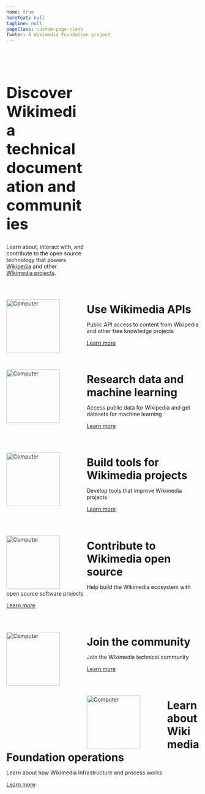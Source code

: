 ```yaml
---
home: true
heroText: null
tagline: null
pageClass: custom-page-class
footer: A Wikimedia Foundation project
---
```


<br>
<br>

<div style="padding-right:300px;">
<h1 style="font-size:2.5rem;">Discover Wikimedia technical documentation and communities</h1>

Learn about, interact with, and contribute to the open source technology that powers <a href="https://www.wikipedia.org/" target="_blank" rel="noopener noreferrer">Wikipedia</a> and other <a href="https://wikimediafoundation.org/our-work/wikimedia-projects/" target="_blank" rel="noopener noreferrer">Wikimedia projects</a>.

</div>

<br>

<img style="float: left; padding-right:70px; padding-top:30px;" src="https://upload.wikimedia.org/wikipedia/commons/5/51/WP20Symbols_FIREWORKS.svg" alt="Computer" width="140">

<h1 style="margin-block-end: 0.2em;">Use Wikimedia APIs</h1>

Public API access to content from Wikipedia and other free knowledge projects

[Learn more](api)

<br>

<img style="float: left; padding-right:70px; padding-top:30px;" src="https://upload.wikimedia.org/wikipedia/commons/2/26/WP20Symbols_RUG.svg" alt="Computer" width="140">

<h1 style="margin-block-end: 0.2em;">Research data and machine learning</h1>

Access public data for Wikipedia and get datasets for machine learning

[Learn more](data)

<br>

<img style="float: left; padding-right:70px; padding-top:30px;" src="https://upload.wikimedia.org/wikipedia/commons/e/e9/WP20Symbols_OWL_OF_ATHENA.svg" alt="Computer" width="140">

<h1 style="margin-block-end: 0.2em;">Build tools for Wikimedia projects</h1>

Develop tools that improve Wikimedia projects

[Learn more](tools)

<br>

<img style="float: left; padding-right:70px; padding-top:30px;" src="https://upload.wikimedia.org/wikipedia/commons/e/ed/WP20Symbols_MediaWiki.svg" alt="Computer" width="140">

<h1 style="margin-block-end: 0.2em;">Contribute to Wikimedia open source</h1>

Help build the Wikimedia ecosystem with open source software projects

[Learn more](contribute)

<br>

<img style="float: left; padding-right:70px; padding-top:30px;" src="https://upload.wikimedia.org/wikipedia/commons/3/31/WP20Symbols_SERPENT.svg" alt="Computer" width="140">

<h1 style="margin-block-end: 0.2em;">Join the community</h1>

Join the Wikimedia technical community

[Learn more](community)

<br>

<img style="float: left; padding-right:70px; padding-top:30px;" src="https://upload.wikimedia.org/wikipedia/commons/1/1a/WP20Symbols_IBIS_OF_THOTH.svg" alt="Computer" width="140">

<h1 style="margin-block-end: 0.2em;">Learn about Wikimedia Foundation operations</h1>

Learn about how Wikimedia infrastructure and process works

[Learn more](operations)

<br>
